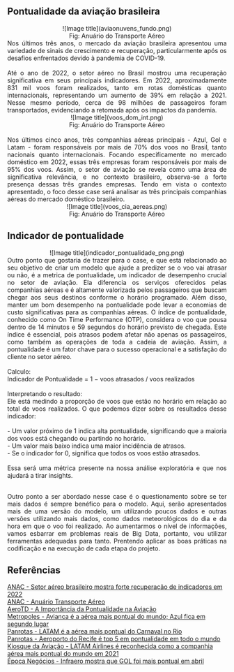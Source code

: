 ## Pontualidade da aviação brasileira
<center>
![Image title](aviaonuvens_fundo.png)
<br /> Fig: Anuário do Transporte Aéreo
</center>
<div style="text-align: justify">
Nos últimos três anos, o mercado da aviação brasileira apresentou uma variedade de sinais de crescimento e recuperação, particularmente após os desafios enfrentados devido à pandemia de COVID-19.
<br />
<br />
Até o ano de 2022, o setor aéreo no Brasil mostrou uma recuperação significativa em seus principais indicadores. Em 2022, aproximadamente 831 mil voos foram realizados, tanto em rotas domésticas quanto internacionais, representando um aumento de 39% em relação a 2021. Nesse mesmo período, cerca de 98 milhões de passageiros foram transportados, evidenciando a retomada após os impactos da pandemia.
<br /></div>
<center>
![Image title](voos_dom_int.png)
<br /> Fig: Anuário do Transporte Aéreo
</center>
<div style="text-align: justify"><br />
Nos últimos cinco anos, três companhias aéreas principais - Azul, Gol e Latam - foram responsáveis por mais de 70% dos voos no Brasil, tanto nacionais quanto internacionais. Focando especificamente no mercado doméstico em 2022, essas três empresas foram responsáveis por mais de 95% dos voos. Assim, o setor de aviação se revela como uma área de significativa relevância, e no contexto brasileiro, observa-se a forte presença dessas três grandes empresas. Tendo em vista o contexto apresentado, o foco desse case será analisar as três principais companhias aéreas do mercado doméstico brasileiro.
<br /></div>
<center>
![Image title](voos_cia_aereas.png)
<br /> Fig: Anuário do Transporte Aéreo
</center>

## Indicador de pontualidade
<center>
![Image title](indicador_pontualidade_png.png)
</center>
<div style="text-align: justify">
Outro ponto que gostaria de trazer para o case, e que está relacionado ao seu objetivo de criar um modelo que ajude a predizer se o voo vai atrasar ou não, é a metrica de pontualidade, um indicador de desempenho crucial no setor de aviação. Ela diferencia os serviços oferecidos pelas companhias aéreas e é altamente valorizada pelos passageiros que buscam chegar aos seus destinos conforme o horário programado. Além disso, manter um bom desempenho na pontualidade pode levar a economias de custo significativas para as companhias aéreas. O índice de pontualidade, conhecido como On Time Performance (OTP), considera o voo que pousa dentro de 14 minutos e 59 segundos do horário previsto de chegada. Este índice é essencial, pois atrasos podem afetar não apenas os passageiros, como também as operações de toda a cadeia de aviação. Assim, a pontualidade é um fator chave para o sucesso operacional e a satisfação do cliente no setor aéreo.
<br />
<br />
Calculo: <br />
Indicador de Pontualidade = 1 − voos atrasados / voos realizados
<br /><br />
Interpretando o resultado:<br />
Ele está medindo a proporção de voos que estão no horário em relação ao total de voos realizados. O que podemos dizer sobre os resultados desse indicador:<br /><br />
- Um valor próximo de 1 indica alta pontualidade, significando que a maioria dos voos está chegando ou partindo no horário.<br />
- Um valor mais baixo indica uma maior incidência de atrasos.<br />
- Se o indicador for 0, significa que todos os voos estão atrasados.<br />
<br />
Essa será uma métrica presente na nossa análise exploratória e que nos ajudará a tirar insights. <br /><br />

Outro ponto a ser abordado nesse case é o questionamento sobre se ter mais dados é sempre benéfico para o modelo. Aqui, serão apresentados mais de uma versão do modelo, um utilizando poucos dados e outras versões utilizando mais dados, como dados meteorológicos do dia e da hora em que o voo foi realizado. Ao aumentarmos o nível de informações, vamos esbarrar em problemas reais de Big Data, portanto, vou utilizar ferramentas adequadas para tanto. Prentendo aplicar as boas práticas na codificação e na execução de cada etapa do projeto. 
</div>

## Referências

[ANAC - Setor aéreo brasileiro mostra forte recuperação de indicadores em 2022](https://www.gov.br/anac/pt-br/noticias/2023/setor-aereo-brasileiro-mostra-forte-recuperacao-de-indicadores-em-2022)<br />
[ANAC - Anuário Transporte Aéreo](https://www.gov.br/anac/pt-br/assuntos/dados-e-estatisticas/mercado-do-transporte-aereo/panorama-do-mercado/anuario-transporte-aereo)<br />
[AeroTD - A Importância da Pontualidade na Aviação](https://www.aerotd.com.br/decoleseufuturo/a-importancia-da-pontualidade-na-aviacao/)<br />
[Metropoles - Avianca é a aérea mais pontual do mundo; Azul fica em segundo lugar](https://www.metropoles.com/negocios/avianca-e-a-aerea-mais-pontual-do-mundo-azul-fica-em-segundo-lugar)<br />
[Panrotas - LATAM é a aérea mais pontual do Carnaval no Rio](https://www.panrotas.com.br/aviacao/empresas/2023/02/latam-e-a-aerea-mais-pontual-do-carnaval-no-rio_194936.html)<br />
[Panrotas - Aeroporto do Recife é top 5 em pontualidade em todo o mundo](https://www.panrotas.com.br/aviacao/pesquisas-e-estatisticas/2022/01/aeroporto-do-recife-e-top-5-em-pontualidade-em-todo-o-mundi_186642.html)<br />
[Kiosque da Aviação - LATAM Airlines é reconhecida como a companhia aérea mais pontual do mundo em 2021](https://kiosquedaaviacao.pt/latam-airlines-e-reconhecida-como-a-companhia-aerea-mais-pontual-do-mundo-em-2021/)<br />
[Época Negócios - Infraero mostra que GOL foi mais pontual em abril](https://epocanegocios.globo.com/Informacao/Resultados/noticia/2013/05/infraero-mostra-que-gol-foi-mais-pontual-em-abril.html)<br />





